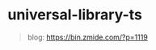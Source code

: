 <!--
 * @Author: Bin
 * @Date: 2023-04-01
 * @FilePath: /universal-library-ts/README.md
-->
# universal-library-ts

> blog: <https://bin.zmide.com/?p=1119>